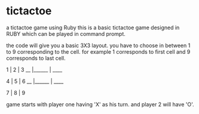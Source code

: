# tictactoe
a tictactoe game using Ruby
this is a basic tictactoe game designed in RUBY which can be played in command prompt.

the code will give you a basic 3X3 layout. you have to choose in between 1 to 9 corresponding to the cell. for example 1 corresponds to first cell and 9 corresponds to last cell.

1  |   2   |   3
__ |______ | ____

4  |   5   |   6
__ |______ | ____

7  |   8   |   9

game starts with player one having 'X' as his turn. and player 2 will have 'O'.
